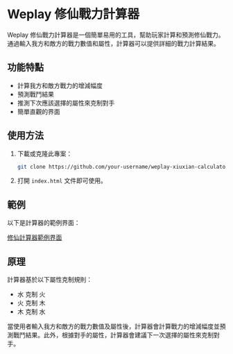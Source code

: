 # Weplay 修仙戰力計算器

Weplay 修仙戰力計算器是一個簡單易用的工具，幫助玩家計算和預測修仙戰力。通過輸入我方和敵方的戰力數值和屬性，計算器可以提供詳細的戰力計算結果。

## 功能特點

- 計算我方和敵方戰力的增減幅度
- 預測戰鬥結果
- 推測下次應該選擇的屬性來克制對手
- 簡單直觀的界面

## 使用方法

1. 下載或克隆此專案：
    ```bash
    git clone https://github.com/your-username/weplay-xiuxian-calculator.git
    ```
2. 打開 `index.html` 文件即可使用。

## 範例

以下是計算器的範例界面：

[修仙計算器範例界面](https://xs91d.github.io/Weplay-Cultivation-calculator/)

## 原理

計算器基於以下屬性克制規則：
- 水 克制 火
- 火 克制 木
- 木 克制 水

當使用者輸入我方和敵方的戰力數值及屬性後，計算器會計算戰力的增減幅度並預測戰鬥結果。此外，根據對手的屬性，計算器會建議下一次選擇的屬性來克制對手。
